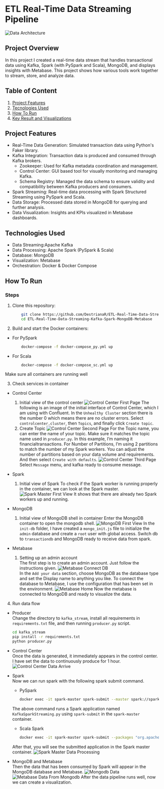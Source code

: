 # ETL Real-Time Data Streaming Pipeline

![Data Architecture](/image/Data_Architecture.jpg)

## Project Overview
In this project I created a real-time data stream that handles transactional data using Kafka, Spark (with PySpark and Scala), MongoDB, and displays insights with Metabase. This project shows how various tools work together to stream, store, and analyze data.

## Table of Content
1. [Project Features](#ProjectFeatures)
2. [Tecnologies Used](#TecnologiesUsed)
3. [How To Run](#HowToRun)
4. [Key Result and Visualizations](#KeyResultandVisualizations)

## Project Features
- Real-Time Data Generation: Simulated transaction data using Python's Faker library.
- Kafka Integration: Transaction data is produced and consumed through Kafka brokers.
    - Zookeeper: Used for Kafka metadata coordination and management.
    - Control Center: GUI based tool for visually monitoring and managing Kafka.
    - Schema Registry: Managed the data schema to ensure validity and compatibility between Kafka producers and consumers.
- Spark Streaming: Real-time data processing with Spark Structured Streaming using PySpark and Scala.
- Data Storage: Processed data stored in MongoDB for querying and further analysis.
- Data Visualization: Insights and KPIs visualized in Metabase dashboards.

## Technologies Used
- Data Streaming:Apache Kafka
- Data Processing: Apache Spark (PySpark & Scala)
- Database: MongoDB
- Visualization: Metabase
- Orchestration: Docker & Docker Compose 

## How To Run
### Steps
1. Clone this repository:
    ```bash
        git clone https://github.com/DestrianaR/ETL-Real-Time-Data-Streaming-Kafka-Spark-MongoDB-Metabase.git
        cd ETL-Real-Time-Data-Streaming-Kafka-Spark-MongoDB-Metabase
    ```
2. Build and start the Docker containers:
- For PySpark
    ```bash
        docker-compose -f docker-compose_py.yml up
    ```
- For Scala
    ```bash
        docker-compose -f docker-compose_sc.yml up
    ```
Make sure all containers are running well

3. Check services in container
- Control Center
    1. Initial view of the control center
    ![Control Center First Page](/image/Control_Center_First_Page.png)
    The following is an image of the initial interface of Control Center, which I am using with Confluent. In the `Unhealthy Cluster` section there is the number 0 which means there are no cluster errors. Select `controlcenter.cluster`, then `Topics`, and finally click `Create topic`.
    2. Create Topic
    ![Control Center Second Page](/image/Control_Center_Second_Page.png)
    For the Topic name, you can enter the name of your topic. Make sure it matches the topic name used in `producer.py`. In this example, I’m naming it financialtransactions. For Number of Partitions, I’m using 2 partitions to match the number of my Spark workers. You can adjust the number of partitions based on your data volume and requirements. And then select `Create with defaults`.
    ![Control Center Third Page](/image/Control_Center_Third_Page.png)
    Select `Message` menu, and kafka ready to consume message.

- Spark
    1. Initial view of Spark
    To check if the Spark worker is running properly in the container, we can look at the Spark master.
    ![Spark Master First View](/image/Spark_Master_First_View.png)
    It shows that there are already two Spark workers up and running.

- MongoDB
    1. Initial view of MongoDB shell in container
    Enter the MongoDB container to open the mongodb shell.
    ![MongoDB First View](/image/MongoDB_First_View.png)
    In the `init-db` folder, I have created a `mongo_init.js` file to initialize the `admin` database and create a `root` user with global access. Switch db to `transactiondb` and MongoDB ready to receive data from spark.

- Metabase
    1. Setting up an admin account<br>
    The first step is to create an admin account. Just follow the instructions given.
    ![Metabase Connect DB](/image/Metabase_Connect_DB.png)<br>
    In the `Add your data` section, choose MongoDB as the database type and set the Display name to anything you like. To connect the database to Metabase, I use the configuration that has been set in the environment.
    ![Metabase Home](/image/Metabase_Home.png)
    Now the metabase is connected to MongoDB and ready to visualize the data.

4. Run data flow
- Producer<br>
    Change the directory to `kafka_stream`, install all requirements in `requirements.txt` file, and then running `producer.py` script.
    ```bash
    cd kafka_stream
    pip install -r requirements.txt
    python producer.py
    ```

- Control Center<br>
    Once the data is generated, it immediately appears in the control center. I have set the data to continuously produce for 1 hour.
    ![Control Center Data Arrive](/image/Control_Center_Data_Arrive.png)

- Spark<br>
    Now we can run spark with the following spark submit command.
    - PySpark
        ```bash
        docker exec -it spark-master spark-submit --master spark://spark-master:7077 --packages org.apache.spark:spark-sql-kafka-0-10_2.12:3.5.1,org.mongodb.spark:mongo-spark-connector_2.12:10.3.0 KafkaSparkStreaming.py
        ```
    The above command runs a Spark application named `KafkaSparkStreaming.py` using `spark-submit` in the `spark-master` container.
    - Scala Spark
        ```bash
        docker exec -it spark-master spark-submit --packages "org.apache.spark:spark-sql-kafka-0-10_2.12:3.5.1","org.mongodb.spark:mongo-spark-connector_2.12:10.3.0" --master "spark://spark-master:7077" --class KafkaSparkStreaming --conf spark.jars.ivy=/opt/bitnami/spark/ivy ivy/kafkatomongodb_2.12-1.0.jar
        ```
    After that, you will see the submitted application in the Spark master container.
    ![Spark Master Data Processing](/image/Spark_Master_Data_Processing.png)

- MongoDB and Metabase<br>
    Then the data that has been consumed by Spark will appear in the MongoDB database and Metabase.
    ![Mongodb Data](/image/Mongodb_Data.png)
    ![Metabase Data From Mongodb](/image/Metabase_Data_From_Mongodb.png)
    After the data pipeline runs well, now we can create a visualization.



